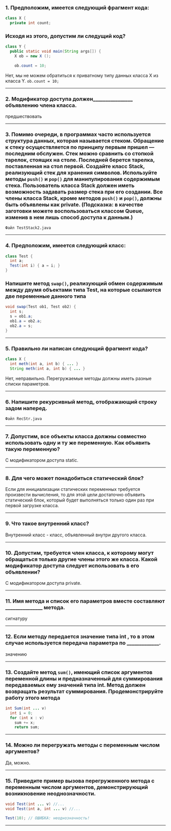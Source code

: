 ### 1. Предположим, имеется следующий фрагмент кода:
```java
class X {
  private int count;
```
### Исходя из этого, допустим ли следущий код?
```java
class Y {
  public static void main(String args[]) {
    X ob = new X ();
    
    ob.count = 10;
```
Нет, мы не можем обратиться к приватному типу данных класса X из класса Y. ``ob.count = 10;``
____
### 2. Модификатор доступа должен________________ объявлению члена класса.
предшествовать
____
### 3. Помимо очереди, в программах часто используется структура данных, которая называется стеком. Обращение к стеку осуществляется по принципу первым пришел — последним обслужен. Стек можно сравнить со стопкой тарелок, стоящих на столе. Последней берется тарелка, поставленная на стол первой. Создайте класс Stack, реализующий стек для хранения символов. Используйте методы ``push()`` и ``pop()`` для манипулирования содержимым стека. Пользователь класса Stack должен иметь возможность задавать размер стека при его создании. Все члены класса Stack, кроме методов ``push()`` и ``pop()``, должны быть объявлены как private. (Подсказка: в качестве заготовки можете воспользоваться классом Queue, изменив в нем лишь способ доступа к данным.)
``Файл TestStack2.java``
___
### 4. Предположим, имеется следующий класс:
```java
class Test {
  int а;
  Test(int i) { a = i; }
}
```
### Напишите метод ``swap()``, реализующий обмен содержимым между двумя объектами типа Test, на которые ссылаются две переменные данного типа
```java
void swap(Test ob1, Test ob2) {
  int s;
  s = ob1.a;
  ob1.a = ob2.a;
  ob2.a = s;
}
```
___
### 5. Правильно ли написан следующий фрагмент кода?
```java
class X {
  int meth(int a, int b) { ... }
  String meth(int a, int b) { ... }
```
Нет, неправильно. Перегружаемые методы должны иметь разные списки параметров.
___
### 6. Напишите рекурсивный метод, отображающий строку задом наперед.
``Файл RecStr.java``
___
### 7. Допустим, все объекты класса должны совместно использовать одну и ту же переменную. Как объявить такую переменную?
С модификатором доступа static.
___
### 8. Для чего может понадобиться статический блок?
Если для инициализации статических переменных требуется произвести вычисления, то для этой цели достаточно объявить статический блок, который будет выполняться только один раз при первой загрузке класса.
___
### 9. Что такое внутренний класс?
Внутренний класс - класс, объявленный внутри другого класса.
___
### 10. Допустим, требуется член класса, к которому могут обращаться только другие члены этого же класса. Какой модификатор доступа следует использовать в его объявлении?
С модификатором доступа private.
___
### 11. Имя метода и список его параметров вместе составляют _______________ метода.
сигнатуру
___
### 12. Если методу передается значение типа int , то в этом случае используется передача параметра по _____________. 
значению
___
### 13. Создайте метод ``sum()``, имеющий список аргументов переменной длины и предназначенный для суммирования передаваемых ему значений типа int. Метод должен возвращать результат суммирования. Продемонстрируйте работу этого метода
```java
int Sum(int ... v)
  int i = 0;
  for (int x : v)
    sum += x;
    return sum;
```
___
### 14. Можно ли перегружать методы с переменным числом аргументов?
Да, можно.
___
### 15. Приведите пример вызова перегруженного метода с переменным числом аргументов, демонстрирующий возникновение неоднозначности.
```java
void Test(int ... v) //...
void Test(int a, int ... v) //...

Test(10); // ОШИБКА: неоднозначность!
```
___
